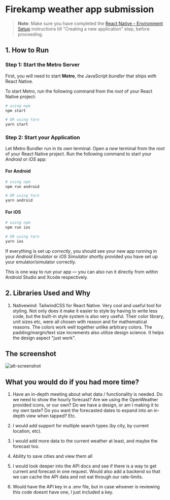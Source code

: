 # Firekamp weather app submission

>**Note**: Make sure you have completed the [React Native - Environment Setup](https://reactnative.dev/docs/environment-setup) instructions till "Creating a new application" step, before proceeding.

## 1. How to Run
### Step 1: Start the Metro Server

First, you will need to start **Metro**, the JavaScript _bundler_ that ships _with_ React Native.

To start Metro, run the following command from the _root_ of your React Native project:

```bash
# using npm
npm start

# OR using Yarn
yarn start
```

### Step 2: Start your Application

Let Metro Bundler run in its _own_ terminal. Open a _new_ terminal from the _root_ of your React Native project. Run the following command to start your _Android_ or _iOS_ app:

#### For Android

```bash
# using npm
npm run android

# OR using Yarn
yarn android
```

#### For iOS

```bash
# using npm
npm run ios

# OR using Yarn
yarn ios
```

If everything is set up _correctly_, you should see your new app running in your _Android Emulator_ or _iOS Simulator_ shortly provided you have set up your emulator/simulator correctly.

This is one way to run your app — you can also run it directly from within Android Studio and Xcode respectively.

## 2. Libraries Used and Why
1. Nativewind: TailwindCSS for React Native. Very cool and useful tool for styling. Not only does it make it easier to style by having to write less code, but the built-in style system is also very useful. Their color library, unit sizes etc, were all chosen with reason and for mathematical reasons. The colors work well together unlike arbitrary colors. The padding/margin/text size increments also utilize design science. It helps the design aspect "just work".

## The screenshot

![alt-screenshot](https://res.cloudinary.com/dk17nppwy/image/upload/c_scale,q_100,w_459/v1696019407/random/firekamp-screenshot_ijvn3x.png)


## What you would do if you had more time?

1. Have an in-depth meeting about what data / functionality is needed. Do we need to show the hourly forecast? Are we using the OpenWeather provided icons, or our own? Do we have a design, or am I making it to my own taste? Do you want the forecasted dates to expand into an in-depth view when tapped? Etc.

2. I would add support for multiple search types (by city, by current location, etc).

3. I would add more data to the current weather at least, and maybe the forecast too.

4. Ability to save cities and view them all

5. I would look deeper into the API docs and see if there is a way to get current and forecast in one request. Would also add a backend so that we can cache the API data and not eat through our rate-limits.

6. Would have the API key in a .env file, but in case whoever is reviewing this code doesnt have one, I just included a key.
